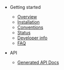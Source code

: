- Getting started

  - [Overview](Overview.md)
  - [Installation](Installation.md)
  - [Conventions](Conventions.md)
  - [Status](Status.md)
  - [Developer info](Developers.md)
  - [FAQ](FAQ.md)

- API

  - [Generated API Docs](https://reazen.github.io/relude/api/index.html)
